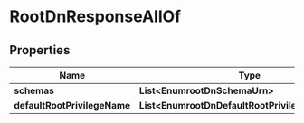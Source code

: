 

# RootDnResponseAllOf


## Properties

| Name | Type | Description | Notes |
|------------ | ------------- | ------------- | -------------|
|**schemas** | **List&lt;EnumrootDnSchemaUrn&gt;** |  |  [optional] |
|**defaultRootPrivilegeName** | **List&lt;EnumrootDnDefaultRootPrivilegeNameProp&gt;** |  |  [optional] |



